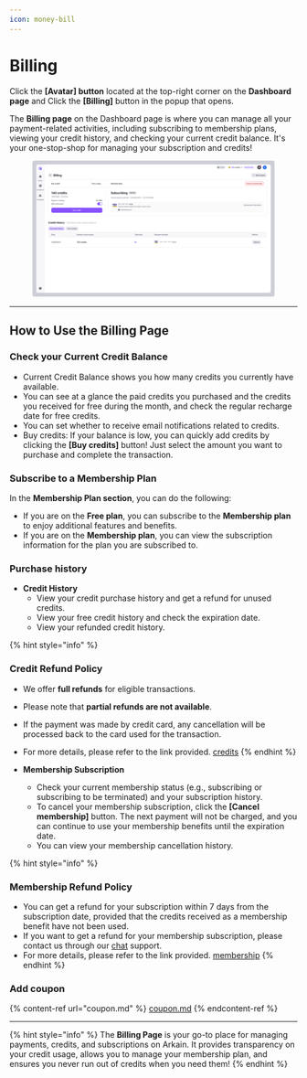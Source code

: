 ```yaml
---
icon: money-bill
---
```


# Billing

Click the **\[Avatar] button** located at the top-right corner on the **Dashboard page** and Click the **\[Billing]** button in the popup that opens.

The **Billing page** on the Dashboard page is where you can manage all your payment-related activities, including subscribing to membership plans, viewing your credit history, and checking your current credit balance. It's your one-stop-shop for managing your subscription and credits!&#x20;

<figure><img src="../../../.gitbook/assets/Billing (3).png" alt=""><figcaption></figcaption></figure>

***

## **How to Use the Billing Page**

### **Check your Current Credit Balance**

* Current Credit Balance shows you how many credits you currently have available.&#x20;
* You can see at a glance the paid credits you purchased and the credits you received for free during the month, and check the regular recharge date for free credits.&#x20;
* You can set whether to receive email notifications related to credits.&#x20;
* Buy credits: If your balance is low, you can quickly add credits by clicking the **\[Buy credits]** button! Just select the amount you want to purchase and complete the transaction.&#x20;

### **Subscribe to a Membership Plan**

In the **Membership Plan section**, you can do the following:

* If you are on the **Free plan**, you can subscribe to the **Membership plan** to enjoy additional features and benefits.
* If you are on the **Membership plan**, you can view the subscription information for the plan you are subscribed to.

### **Purchase history**

* **Credit History**&#x20;
  * View your credit purchase history and get a refund for unused credits.
  * View your free credit history and check the expiration date.
  * View your refunded credit history.

{% hint style="info" %}
### Credit Refund Policy

* We offer **full refunds** for eligible transactions.
* Please note that **partial refunds are not available**.
* If the payment was made by credit card, any cancellation will be processed back to the card used for the transaction.
* For more details, please refer to the link provided. [credits](../../../credits-and-membership/credits/ "mention")
{% endhint %}

* **Membership Subscription**&#x20;
  * Check your current membership status (e.g., subscribing or subscribing to be terminated) and your subscription history.
  * To cancel your membership subscription, click the **\[Cancel membership]** button. The next payment will not be charged, and you can continue to use your membership benefits until the expiration date.
  * You can view your membership cancellation history.

{% hint style="info" %}
### Membership Refund Policy

* You can get a refund for your subscription within 7 days from the subscription date, provided that the credits received as a membership benefit have not been used.
* If you want to get a refund for your membership subscription, please contact us through our [chat](https://arkain.channel.io) support.
* For more details, please refer to the link provided. [membership](../../../credits-and-membership/membership/ "mention")
{% endhint %}



### Add coupon

{% content-ref url="coupon.md" %}
[coupon.md](coupon.md)
{% endcontent-ref %}

***

{% hint style="info" %}
The **Billing Page** is your go-to place for managing payments, credits, and subscriptions on Arkain. It provides transparency on your credit usage, allows you to manage your membership plan, and ensures you never run out of credits when you need them!
{% endhint %}
